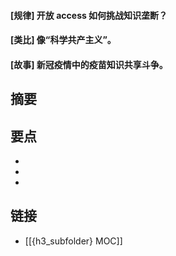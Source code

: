 #### [规律] 开放 access 如何挑战知识垄断？


#### [类比] 像“科学共产主义”。


#### [故事] 新冠疫情中的疫苗知识共享斗争。


## 摘要


## 要点

- 
- 
- 

## 链接

- [[{h3_subfolder} MOC]]

